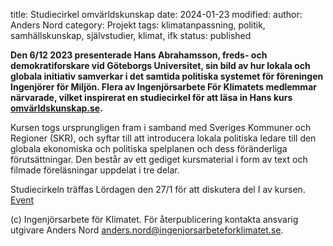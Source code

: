 title: Studiecirkel omvärldskunskap
date: 2024-01-23
modified:
author: Anders Nord
category: Projekt
tags: klimatanpassning, politik, samhällskunskap, självstudier, klimat, ifk
status: published

**Den 6/12 2023 presenterade Hans Abrahamsson, freds- och demokratiforskare vid
Göteborgs Universitet, sin bild av hur lokala och globala initiativ samverkar i
det samtida politiska systemet för föreningen Ingenjörer för Miljön. Flera av
Ingenjörsarbete För Klimatets medlemmar närvarade, vilket inspirerat en studiecirkel
för att läsa in Hans kurs <a href="https://omvarldskunskap.se">omvärldskunskap.se</a>.**

Kursen togs ursprungligen fram i samband med Sveriges Kommuner och Regioner (SKR),
och syftar till att introducera lokala politiska ledare till den globala ekonomiska
och politiska spelplanen och dess föränderliga förutsättningar. Den består av ett
gediget kursmaterial i form av text och filmade föreläsningar uppdelat i tre delar.

Studiecirkeln träffas Lördagen den 27/1 för att diskutera del I av kursen.
<a href="event-omvarldskunskap1-2024-01-27">Event</a>

(c) Ingenjörsarbete för Klimatet. För återpublicering kontakta ansvarig utgivare
Anders Nord [anders.nord@ingenjorsarbeteforklimatet.se](mailto:anders.nord@ingenjorsarbeteforklimatet.se).
